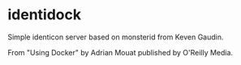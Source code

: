 identidock
==========

Simple identicon server based on monsterid from Keven Gaudin.

From "Using Docker" by Adrian Mouat published by O'Reilly Media.
